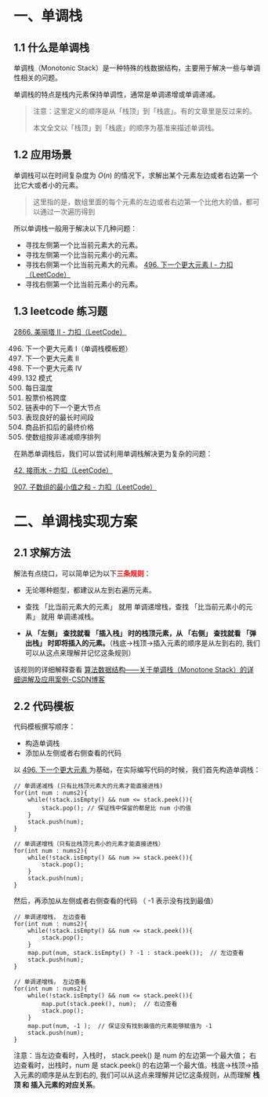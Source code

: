 # 一、单调栈

## 1.1 什么是单调栈

单调栈（Monotonic Stack）是一种特殊的栈数据结构，主要用于解决一些与单调性相关的问题。

单调栈的特点是栈内元素保持单调性，通常是单调递增或单调递减。

> 注意：这里定义的顺序是从「栈顶」到「栈底」。有的文章里是反过来的。
>
> 本文全文以「栈顶」到「栈底」的顺序为基准来描述单调栈。



## 1.2 应用场景

单调栈可以在时间复杂度为 $O(n)$ 的情况下，求解出某个元素左边或者右边第一个比它大或者小的元素。

> 这里指的是，数组里面的每个元素的左边或者右边第一个比他大的值，都可以通过一次遍历得到

所以单调栈一般用于解决以下几种问题：

- 寻找左侧第一个比当前元素大的元素。
- 寻找左侧第一个比当前元素小的元素。
- 寻找右侧第一个比当前元素大的元素。 [496. 下一个更大元素 I - 力扣（LeetCode）](https://leetcode.cn/problems/next-greater-element-i/solutions/1065517/xia-yi-ge-geng-da-yuan-su-i-by-leetcode-bfcoj/)
- 寻找右侧第一个比当前元素小的元素。



## 1.3 leetcode 练习题

[2866. 美丽塔 II - 力扣（LeetCode）](https://leetcode.cn/problems/beautiful-towers-ii/solutions/2456562/qian-hou-zhui-fen-jie-dan-diao-zhan-pyth-1exe/?envType=daily-question&envId=2024-04-28)

496. 下一个更大元素 I（单调栈模板题）
503. 下一个更大元素 II
2454. 下一个更大元素 IV
456. 132 模式
739. 每日温度
901. 股票价格跨度
1019. 链表中的下一个更大节点
1124. 表现良好的最长时间段
1475. 商品折扣后的最终价格
2289. 使数组按非递减顺序排列



在熟悉单调栈后，我们可以尝试利用单调栈解决更为复杂的问题：

[42. 接雨水 - 力扣（LeetCode）](https://leetcode.cn/problems/trapping-rain-water/submissions/528685695/)

[907. 子数组的最小值之和 - 力扣（LeetCode）](https://leetcode.cn/problems/sum-of-subarray-minimums/solutions/1929461/zi-shu-zu-de-zui-xiao-zhi-zhi-he-by-leet-bp3k/)





# 二、单调栈实现方案

## 2.1 求解方法

解法有点绕口，可以简单记为以下<font color="red">**三条规则**</font>：

- 无论哪种题型，都建议从左到右遍历元素。

- 查找 「比当前元素大的元素」 就用 单调递增栈，查找 「比当前元素小的元素」 就用 单调递减栈。

- **从 「左侧」 查找就看 「插入栈」 时的栈顶元素，从 「右侧」 查找就看 「弹出栈」 时即将插入的元素。**（栈底->栈顶->插入元素的顺序是从左到右的, 我们可以从这点来理解并记忆这条规则）

该规则的详细解释查看 [算法数据结构——关于单调栈（Monotone Stack）的详细讲解及应用案例-CSDN博客](https://blog.csdn.net/zy_dreamer/article/details/131036101)



## 2.2 代码模板

代码模板撰写顺序：

- 构造单调栈
- 添加从左侧或者右侧查看的代码



以 [496. 下一个更大元素 ](https://leetcode.cn/problems/next-greater-element-i/)为基础，在实际编写代码的时候，我们首先构造单调栈：

```
// 单调递减栈 (只有比栈顶元素大的元素才能直接进栈)
for(int num : nums2){
	while(!stack.isEmpty() && num <= stack.peek()){
		stack.pop(); // 保证栈中保留的都是比 num 小的值
	}
	stack.push(num);
}

// 单调递增栈（只有比栈顶元素小的元素才能直接进栈）
for(int num : nums2){
	while(!stack.isEmpty() && num >= stack.peek()){
		stack.pop();
	}
	stack.push(num);
}
```

然后，再添加从左侧或者右侧查看的代码 （ -1 表示没有找到最值）

```
// 单调递增栈， 左边查看
for(int num : nums2){
	while(!stack.isEmpty() && num <= stack.peek()){
		stack.pop();
	}
	map.put(num, stack.isEmpty() ? -1 : stack.peek());  // 左边查看
	stack.push(num);
}

// 单调递增栈， 左边查看
for(int num : nums2){
	while(!stack.isEmpty() && num <= stack.peek()){
	    map.put(stack.peek(), num);  // 右边查看
		stack.pop();
	}
	map.put(num, -1 );  // 保证没有找到最值的元素能够赋值为 -1
	stack.push(num);
}
```

注意：当左边查看时，入栈时， stack.peek() 是 num 的左边第一个最大值； 右边查看时，出栈时，num 是 stack.peek() 的右边第一个最大值。栈底->栈顶->插入元素的顺序是从左到右的, 我们可以从这点来理解并记忆这条规则，从而理解 **栈顶 和 插入元素的对应关系**。




